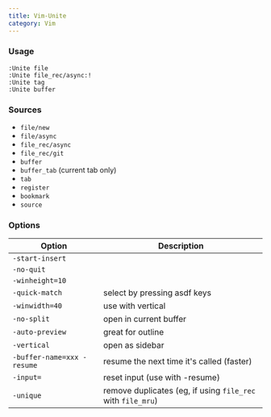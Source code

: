 ```yaml
---
title: Vim-Unite
category: Vim
---
```


### Usage

```vim
:Unite file
:Unite file_rec/async:!
:Unite tag
:Unite buffer
```

### Sources

-   `file/new`
-   `file/async`
-   `file_rec/async`
-   `file_rec/git`
-   `buffer`
-   `buffer_tab` (current tab only)
-   `tab`
-   `register`
-   `bookmark`
-   `source`

### Options

| Option                     | Description                                                 |
| -------------------------- | ----------------------------------------------------------- |
| `-start-insert`            |                                                             |
| `-no-quit`                 |                                                             |
| `-winheight=10`            |                                                             |
| `-quick-match`             | select by pressing asdf keys                                |
| `-winwidth=40`             | use with vertical                                           |
| `-no-split`                | open in current buffer                                      |
| `-auto-preview`            | great for outline                                           |
| `-vertical`                | open as sidebar                                             |
| `-buffer-name=xxx -resume` | resume the next time it's called (faster)                   |
| `-input=`                  | reset input (use with -resume)                              |
| `-unique`                  | remove duplicates (eg, if using `file_rec` with `file_mru`) |
